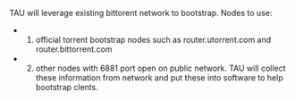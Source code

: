 TAU will leverage existing bittorent network to bootstrap. 
Nodes to use:
- 1. official torrent bootstrap nodes such as router.utorrent.com and router.bittorrent.com 
- 2. other nodes with 6881 port open on public network. TAU will collect these information from network and put these into software to help bootstrap clents. 
